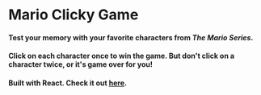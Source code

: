 # Mario Clicky Game

#### Test your memory with your favorite characters from *The Mario Series*.

#### Click on each character once to win the game. But don't click on a character twice, or it's game over for you!

#### Built with React. Check it out [here](https://wllm-chndlr.github.io/clicky-game/).

